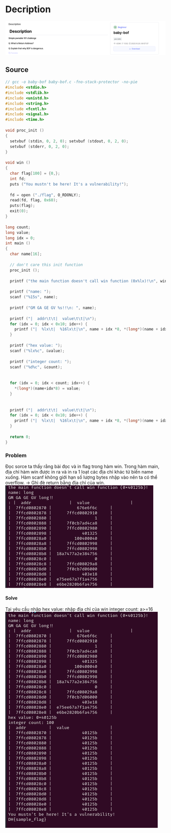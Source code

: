 # Decription
![Decription](images/2025-07-29_10-06.png "baby-bof")

## Source

```c
// gcc -o baby-bof baby-bof.c -fno-stack-protector -no-pie
#include <stdio.h>
#include <stdlib.h>
#include <unistd.h>
#include <string.h>
#include <fcntl.h>
#include <signal.h>
#include <time.h>

void proc_init ()
{
  setvbuf (stdin, 0, 2, 0); setvbuf (stdout, 0, 2, 0);
  setvbuf (stderr, 0, 2, 0);
}

void win () 
{
  char flag[100] = {0,};
  int fd;
  puts ("You mustn't be here! It's a vulnerability!");

  fd = open ("./flag", O_RDONLY);
  read(fd, flag, 0x60);
  puts(flag);
  exit(0);
}

long count;
long value;
long idx = 0;
int main ()
{
  char name[16];

  // don't care this init function
  proc_init (); 

  printf ("the main function doesn't call win function (0x%lx)!\n", win);

  printf ("name: ");
  scanf ("%15s", name);

  printf ("GM GA GE GV %s!!\n: ", name);

  printf ("|  addr\t\t|  value\t\t|\n");
  for (idx = 0; idx < 0x10; idx++) {
    printf ("|  %lx\t|  %16lx\t|\n", name + idx *8, *(long*)(name + idx*8));
  }

  printf ("hex value: ");
  scanf ("%lx%c", &value);

  printf ("integer count: ");
  scanf ("%d%c", &count);


  for (idx = 0; idx < count; idx++) {
    *(long*)(name+idx*8) = value;
  }

  
  printf ("|  addr\t\t|  value\t\t|\n");
  for (idx = 0; idx < 0x10; idx++) {
    printf ("|  %lx\t|  %16lx\t|\n", name + idx *8, *(long*)(name + idx*8));
  }

  return 0;
}
```

### Problem

Đọc sorce ta thấy rằng bài đọc và in flag trong hàm win. 
Trong hàm main, địa chỉ hàm win được in ra và in ra 1 loạt các địa chỉ khác từ biến name xuống.
Hàm scanf không giới hạn số lượng bytes nhập vào nên ta có thể overflow.
-> Ghì đè return bằng địa chỉ của win.
![Problem](images/2025-07-29_10-16.png "baby-bof")

#### Solve

Tại yêu cầu nhập hex value: nhập địa chỉ của win
integer count:  a>=16
![Exploit](images/2025-07-29_10-14.png "baby-bof")

